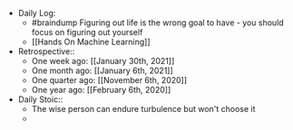 - Daily Log:
    - #braindump Figuring out life is the wrong goal to have - you should focus on figuring out yourself
    - [[Hands On Machine Learning]]
- Retrospective::
    - One week ago: [[January 30th, 2021]]
    - One month ago: [[January 6th, 2021]]
    - One quarter ago: [[November 6th, 2020]]
    - One year ago: [[February 6th, 2020]]
- Daily Stoic::
    - The wise person can endure turbulence but won't choose it
    -

